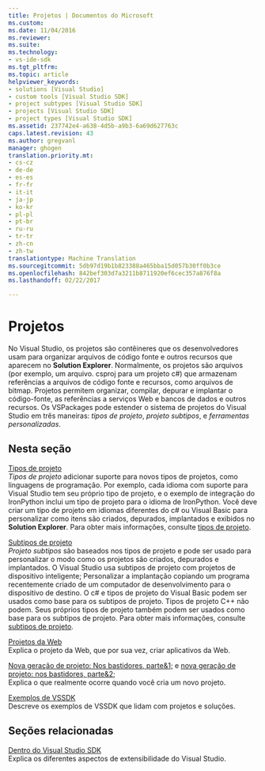 ```yaml
---
title: Projetos | Documentos do Microsoft
ms.custom: 
ms.date: 11/04/2016
ms.reviewer: 
ms.suite: 
ms.technology:
- vs-ide-sdk
ms.tgt_pltfrm: 
ms.topic: article
helpviewer_keywords:
- solutions [Visual Studio]
- custom tools [Visual Studio SDK]
- project subtypes [Visual Studio SDK]
- projects [Visual Studio SDK]
- project types [Visual Studio SDK]
ms.assetid: 237742e4-a638-4d5b-a9b3-6a69d627763c
caps.latest.revision: 43
ms.author: gregvanl
manager: ghogen
translation.priority.mt:
- cs-cz
- de-de
- es-es
- fr-fr
- it-it
- ja-jp
- ko-kr
- pl-pl
- pt-br
- ru-ru
- tr-tr
- zh-cn
- zh-tw
translationtype: Machine Translation
ms.sourcegitcommit: 5db97d19b1b823388a465bba15d057b30ff0b3ce
ms.openlocfilehash: 842bef303d7a3211b8711920ef6cec357a876f8a
ms.lasthandoff: 02/22/2017

---
```

# <a name="projects"></a>Projetos
No Visual Studio, os projetos são contêineres que os desenvolvedores usam para organizar arquivos de código fonte e outros recursos que aparecem no **Solution Explorer**. Normalmente, os projetos são arquivos (por exemplo, um arquivo. csproj para um projeto c#) que armazenam referências a arquivos de código fonte e recursos, como arquivos de bitmap. Projetos permitem organizar, compilar, depurar e implantar o código-fonte, as referências a serviços Web e bancos de dados e outros recursos. Os VSPackages pode estender o sistema de projetos do Visual Studio em três maneiras: *tipos de projeto*, *projeto subtipos*, e *ferramentas personalizadas*.  
  
## <a name="in-this-section"></a>Nesta seção  
 [Tipos de projeto](../../extensibility/internals/project-types.md)  
 *Tipos de projeto* adicionar suporte para novos tipos de projetos, como linguagens de programação. Por exemplo, cada idioma com suporte para Visual Studio tem seu próprio tipo de projeto, e o exemplo de integração do IronPython inclui um tipo de projeto para o idioma de IronPython. Você deve criar um tipo de projeto em idiomas diferentes do c# ou Visual Basic para personalizar como itens são criados, depurados, implantados e exibidos no **Solution Explorer**. Para obter mais informações, consulte [tipos de projeto](../../extensibility/internals/project-types.md).  
  
 [Subtipos de projeto](../../extensibility/internals/project-subtypes.md)  
 *Projeto subtipos* são baseados nos tipos de projeto e pode ser usado para personalizar o modo como os projetos são criados, depurados e implantados. O Visual Studio usa subtipos de projeto com projetos de dispositivo inteligente; Personalizar a implantação copiando um programa recentemente criado de um computador de desenvolvimento para o dispositivo de destino. O c# e tipos de projeto do Visual Basic podem ser usados como base para os subtipos de projeto. Tipos de projeto C++ não podem. Seus próprios tipos de projeto também podem ser usados como base para os subtipos de projeto. Para obter mais informações, consulte [subtipos de projeto](../../extensibility/internals/project-subtypes.md).  
  
 [Projetos da Web](../../extensibility/internals/web-projects.md)  
 Explica o projeto da Web, que por sua vez, criar aplicativos da Web.  
  
 [Nova geração de projeto: Nos bastidores, parte&1;](../../extensibility/internals/new-project-generation-under-the-hood-part-one.md) e [nova geração de projeto: nos bastidores, parte&2;](../../extensibility/internals/new-project-generation-under-the-hood-part-two.md)  
 Explica o que realmente ocorre quando você cria um novo projeto.  
  
 [Exemplos de VSSDK](../../misc/vssdk-samples.md)  
 Descreve os exemplos de VSSDK que lidam com projetos e soluções.  
  
## <a name="related-sections"></a>Seções relacionadas  
 [Dentro do Visual Studio SDK](../../extensibility/internals/inside-the-visual-studio-sdk.md)  
 Explica os diferentes aspectos de extensibilidade do Visual Studio.
